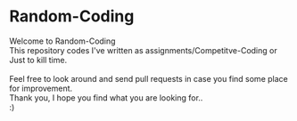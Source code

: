 # Random-Coding

Welcome to Random-Coding <br>
This repository codes I've written as assignments/Competitve-Coding or Just to kill time. <br>
<br>
Feel free to look around and send pull requests in case you find some place for improvement.
<br>
Thank you, I hope you find what you are looking for.. 
<br>
:) 
